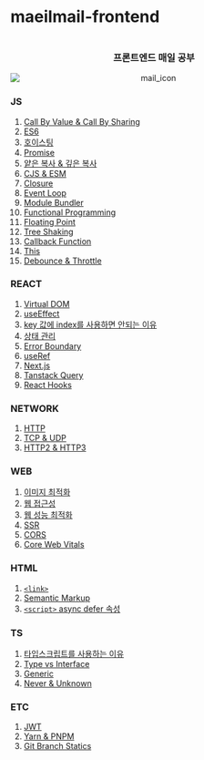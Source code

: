 # maeilmail-frontend

<div align="center">
  <div style="display:flex; flex-direction:column;">
    <h3>프론트엔드 매일 공부</h3>
    <img src="https://github.com/user-attachments/assets/50737c24-47fd-4569-a84b-663f4c7ac74a" alt="mail_icon"/>
  </div>
</div>

### JS
1. [Call By Value & Call By Sharing](https://github.com/happy-wook-kim/maeilmail/blob/main/JS/Call%20By%20Value%20&%20Call%20By%20Sharing.md)
2. [ES6](https://github.com/happy-wook-kim/maeilmail/blob/main/JS/ES6.md)
3. [호이스팅](https://github.com/happy-wook-kim/maeilmail/blob/main/JS/Hoisting.md)
4. [Promise](https://github.com/happy-wook-kim/maeilmail/blob/main/JS/Promise.md)
5. [얕은 복사 & 깊은 복사](https://github.com/happy-wook-kim/maeilmail/blob/main/JS/Deep%20Copy%20%26%20Shallow%20Copy.md)
6. [CJS & ESM](https://github.com/happy-wook-kim/maeilmail/blob/main/JS/CommonJS%20%26%20ES%20Module.md)
7. [Closure](https://github.com/happy-wook-kim/maeilmail/blob/main/JS/Closure.md)
8. [Event Loop](https://github.com/happy-wook-kim/maeilmail/blob/main/JS/Event%20Loop.md)
9. [Module Bundler](https://github.com/happy-wook-kim/maeilmail/blob/main/JS/Module%20Bundler.md)
10. [Functional Programming](https://github.com/happy-wook-kim/maeilmail/blob/main/JS/Functional%20Programming.md)
11. [Floating Point](https://github.com/happy-wook-kim/maeilmail/blob/main/JS/Floating%20Point.md)
12. [Tree Shaking](https://github.com/happy-wook-kim/maeilmail/blob/main/JS/Tree%20Shaking.md)
13. [Callback Function](https://github.com/happy-wook-kim/maeilmail/blob/main/JS/Callback%20Function.md)
14. [This](https://github.com/happy-wook-kim/maeilmail/blob/main/JS/this.md)
15. [Debounce & Throttle](https://github.com/happy-wook-kim/maeilmail/blob/main/JS/Debounce%20%26%20Throttle.md)

### REACT
1. [Virtual DOM](https://github.com/happy-wook-kim/maeilmail/blob/main/REACT/Virtual%20DOM.md)
2. [useEffect](https://github.com/happy-wook-kim/maeilmail/blob/main/REACT/useEffect.md)
3. [key 값에 index를 사용하면 안되는 이유](https://github.com/happy-wook-kim/maeilmail/blob/main/REACT/React%20Array%20Key.md)
4. [상태 관리](https://github.com/happy-wook-kim/maeilmail/blob/main/REACT/State%20Management.md)
5. [Error Boundary](https://github.com/happy-wook-kim/maeilmail/blob/main/REACT/Error%20Boundary.md)
6. [useRef](https://github.com/happy-wook-kim/maeilmail/blob/main/REACT/useRef.md)
7. [Next.js](https://github.com/happy-wook-kim/maeilmail/blob/main/REACT/Next.js.md)
8. [Tanstack Query](https://github.com/happy-wook-kim/maeilmail/blob/main/REACT/Tanstack%20Query.md)
9. [React Hooks](https://github.com/happy-wook-kim/maeilmail/blob/main/REACT/React%20Hooks.md)

### NETWORK
1. [HTTP](https://github.com/happy-wook-kim/maeilmail/blob/main/NETWORK/HTTP.md)
2. [TCP & UDP](https://github.com/happy-wook-kim/maeilmail/blob/main/NETWORK/TCP%20%26%20UDP.md)
3. [HTTP2 & HTTP3](https://github.com/happy-wook-kim/maeilmail-frontend/blob/main/NETWORK/HTTP2%20%26%20HTTP3.md)

### WEB
1. [이미지 최적화](https://github.com/happy-wook-kim/maeilmail/blob/main/WEB/Image%20Optimization.md)
2. [웹 접근성](https://github.com/happy-wook-kim/maeilmail/blob/main/WEB/Web%20Accessibility.md)
3. [웹 성능 최적화](https://github.com/happy-wook-kim/maeilmail/blob/main/WEB/Web%20Performance%20Optimization.md)
4. [SSR](https://github.com/happy-wook-kim/maeilmail/blob/main/WEB/SSR.md)
5. [CORS](https://github.com/happy-wook-kim/maeilmail/blob/main/WEB/CORS.md)
6. [Core Web Vitals](https://github.com/happy-wook-kim/maeilmail/blob/main/WEB/Core%20Web%20Vitals.md)

### HTML
1. [`<link>`](https://github.com/happy-wook-kim/maeilmail/blob/main/HTML/%3Clink%3E.md)
2. [Semantic Markup](https://github.com/happy-wook-kim/maeilmail/blob/main/HTML/Semantic%20Markup.md)
3. [`<script>` async defer 속성](https://github.com/happy-wook-kim/maeilmail/blob/main/HTML/%3Cscript%3E%20async%26defer.md)

### TS
1. [타입스크립트를 사용하는 이유](https://github.com/happy-wook-kim/maeilmail/blob/main/TS/Why%20does%20TypeScrip%20exist.md)
2. [Type vs Interface](https://github.com/happy-wook-kim/maeilmail/blob/main/TS/Type%26Interface.md)
3. [Generic](https://github.com/happy-wook-kim/maeilmail/blob/main/TS/Generic.md)
4. [Never & Unknown](https://github.com/happy-wook-kim/maeilmail/blob/main/TS/Never%20%26%20Unknown.md)

### ETC
1. [JWT](https://github.com/happy-wook-kim/maeilmail/blob/main/ETC/JWT.md)
2. [Yarn & PNPM](https://github.com/happy-wook-kim/maeilmail/blob/main/ETC/PNPM%20%26%20Yarn%20Berry.md)
3. [Git Branch Statics](https://github.com/happy-wook-kim/maeilmail/blob/main/ETC/Git%20Branch%20Statics.md)
